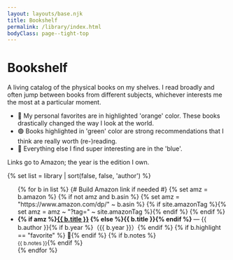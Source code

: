 ```yaml
---
layout: layouts/base.njk
title: Bookshelf
permalink: /library/index.html
bodyClass: page--tight-top
---
```


# Bookshelf

A living catalog of the physical books on my shelves. I read broadly and often jump between books from different subjects, whichever interests me the most at a particular moment.

- 🌟 My personal favorites are in highlighted 'orange' color. These books drastically changed the way I look at the world.
- 🟢 Books highlighted in 'green' color are strong recommendations that I think are really worth (re-)reading. 
- 🔵 Everything else I find super interesting are in the 'blue'.

Links go to Amazon; the year is the edition I own.

{% set list = library | sort(false, false, 'author') %}
<ul class="books">
{% for b in list %}
  {# Build Amazon link if needed #}
  {% set amz = b.amazon %}
  {% if not amz and b.asin %}
    {% set amz = "https://www.amazon.com/dp/" ~ b.asin %}
    {% if site.amazonTag %}{% set amz = amz ~ "?tag=" ~ site.amazonTag %}{% endif %}
  {% endif %}

  <li class="book{% if b.highlight %} {{ b.highlight }}{% endif %}">
    <strong>
      {% if amz %}<a href="{{ amz }}" target="_blank" rel="noopener noreferrer">{{ b.title }}</a>
      {% else %}{{ b.title }}{% endif %}
    </strong>
    — {{ b.author }}{% if b.year %}（{{ b.year }}）{% endif %}
    {% if b.highlight == "favorite" %} <span aria-label="favorite" title="Personal Favorite">🌟</span>{% endif %}
    {% if b.notes %}<br><small>{{ b.notes }}</small>{% endif %}
  </li>
{% endfor %}
</ul>